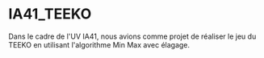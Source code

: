 # IA41_TEEKO

Dans le cadre de l'UV IA41, nous avions comme projet de réaliser le jeu du TEEKO en utilisant l'algorithme Min Max avec élagage. 
